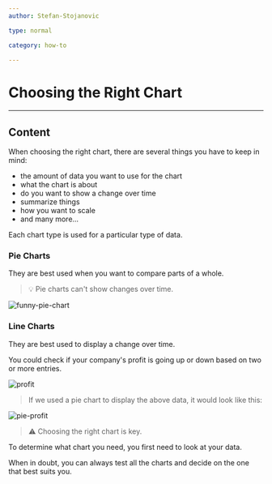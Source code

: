 ```yaml
---
author: Stefan-Stojanovic

type: normal

category: how-to

---
```


# Choosing the Right Chart
 
---
## Content

When choosing the right chart, there are several things you have to keep in mind:
- the amount of data you want to use for the chart
- what the chart is about
- do you want to show a change over time
- summarize things
- how you want to scale
- and many more...

Each chart type is used for a particular type of data.

### Pie Charts

They are best used when you want to compare parts of a whole.
 
> 💡 Pie charts can't show changes over time.

![funny-pie-chart](https://img.enkipro.com/80d2086c44ec2ccd12150a167a841d23.png)

### Line Charts

They are best used to display a change over time. 

You could check if your company's profit is going up or down based on two or more entries.

![profit](https://img.enkipro.com/2cb1875d9992cb9b48d7d7c073fcf343.png)

> If we used a pie chart to display the above data, it would look like this:

![pie-profit](https://img.enkipro.com/b18eb1e2e155d13360823d27b485f541.png)

> ⚠️ Choosing the right chart is key.

To determine what chart you need, you first need to look at your data.

When in doubt, you can always test all the charts and decide on the one that best suits you.
 